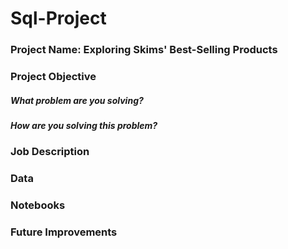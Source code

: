 # Sql-Project

### Project Name: Exploring Skims' Best-Selling Products


### Project Objective
##### What problem are you solving?
##### How are you solving this problem?

### Job Description

### Data

### Notebooks

### Future Improvements
